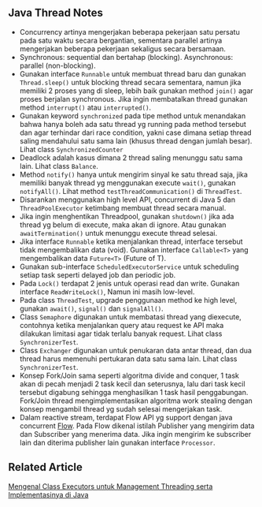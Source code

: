## Java Thread Notes

* Concurrency artinya mengerjakan beberapa pekerjaan satu persatu pada satu waktu secara bergantian, sementara parallel artinya mengerjakan beberapa pekerjaan sekaligus secara bersamaan.
* Synchronous: sequential dan bertahap (blocking). Asynchronous: parallel (non-blocking).
* Gunakan interface `Runnable` untuk membuat thread baru dan gunakan `Thread.sleep()` untuk blocking thread secara sementara, namun jika memiliki 2 proses yang di sleep, lebih baik gunakan method `join()` agar proses berjalan synchronous. Jika ingin membatalkan thread gunakan method `interrupt()` atau `interrupted()`.
* Gunakan keyword `synchronized` pada tipe method untuk menandakan bahwa hanya boleh ada satu thread yg running pada method tersebut dan agar terhindar dari race condition, yakni case dimana setiap thread saling mendahului satu sama lain (khusus thread dengan jumlah besar). Lihat class `SynchronizedCounter`
* Deadlock adalah kasus dimana 2 thread saling menunggu satu sama lain. Lihat class `Balance`.
* Method `notify()` hanya untuk mengirim sinyal ke satu thread saja, jika memiliki banyak thread yg menggunakan execute `wait()`, gunakan `notifyAll()`. Lihat method `testThreadCommunication()` di `ThreadTest`.
* Disarankan menggunakan high level API, concurrent di Java 5 dan `ThreadPoolExecutor` ketimbang membuat thread secara manual.
* Jika ingin menghentikan Threadpool, gunakan `shutdown()` jika ada thread yg belum di execute, maka akan di ignore. Atau gunakan `awaitTermination()` untuk menunggu execute thread selesai.
* Jika interface `Runnable` ketika menjalankan thread, interface tersebut tidak mengembalikan data (void). Gunakan interface `Callable<T>` yang mengembalikan data `Future<T>` (Future of T).
* Gunakan sub-interface `ScheduledExecutorService` untuk scheduling setiap task seperti delayed job dan periodic job.
* Pada `Lock()` terdapat 2 jenis untuk operasi read dan write. Gunakan interface `ReadWriteLock()`, Namun ini masih low-level. 
* Pada class `ThreadTest`, upgrade penggunaan method ke high level, gunakan `await()`, `signal()` dan `signalAll()`.
* Class `Semaphore` digunakan untuk membatasi thread yang diexecute, contohnya ketika menjalankan query atau request ke API maka dilakukan limitasi agar tidak terlalu banyak request. Lihat class `SynchronizerTest`.
* Class `Exchanger` digunakan untuk penukaran data antar thread, dan dua thread harus memenuhi pertukaran data satu sama lain. Lihat class `SynchronizerTest`.
* Konsep Fork/Join sama seperti algoritma divide and conquer, 1 task akan di pecah menjadi 2 task kecil dan seterusnya, lalu dari task kecil tersebut digabung sehingga menghasilkan 1 task hasil penggabungan. Fork/Join thread mengimplementasikan algoritma work stealing dengan konsep mengambil thread yg sudah selesai mengerjakan task.
* Dalam reactive stream, terdapat Flow API yg support dengan java concurrent [Flow](https://www.reactive-streams.org/). Pada Flow dikenal istilah Publisher yang mengirim data dan Subscriber yang menerima data. Jika ingin mengirim ke subscriber lain dan diterima publisher lain gunakan interface `Processor`.

## Related Article
[Mengenal Class Executors untuk Management Threading serta Implementasinya di Java](https://medium.com/@ichwansholihin/mengenal-class-executors-untuk-management-threading-serta-implementasinya-di-java-3b5e915ead0a)
